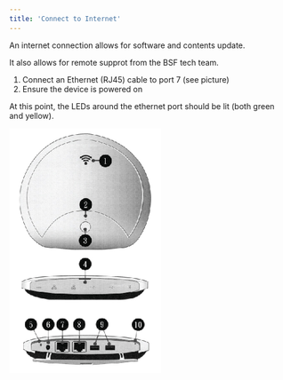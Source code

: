 ```yaml
---
title: 'Connect to Internet'
---
```


An internet connection allows for software and contents update.

It also allows for remote supprot from the BSF tech team.

1. Connect an Ethernet (RJ45) cable to port 7 (see picture)
2. Ensure the device is powered on

At this point, the LEDs around the ethernet port should be lit (both green and yellow).

![](cap_connector.png)

